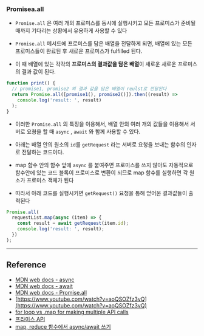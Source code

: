 ### Promisea.all

- `Promise.all` 은 여러 개의 프로미스를 동시에 실행시키고 모든 프로미스가 준비될 때까지 기다리는 상황에서 유용하게 사용할 수 있다

- `Promise.all` 메서드에 프로미스를 담은 배열을 전달하게 되면, 배열에 있는 모든 프로미스들이 완료된 후 새로운 프로미스가 fulfilled 된다.

- 이 때 배열에 있는 각각의 **프로미스의 결과값을 담은 배열**이 새로운 새로운 프로미스의 결과 값이 된다.

```jsx
function print() {
  // promise1, promise2 의 결과 값을 담은 배열이 reulst로 전달된다
  return Promise.all([promise1(), promise2()]).then((result) =>
    console.log('result: ', result)
  );
}
```

- 이러한 `Promise.all` 의 특징을 이용해서, 배열 안의 여러 개의 값들을 이용해서 서버로 요쳥을 할 때 `async` , `await` 와 함께 사용할 수 있다.

- 아래는 배열 안의 원소의 `id`를 `getRequest` 라는 서버로 요청을 보내는 함수의 인자로 전달하는 코드이다.

- map 함수 안의 함수 앞에 `async` 를 붙여주면 프로미스를 쓰지 않아도 자동적으로 함수안에 있는 코드 블록이 프로미스로 변환이 되므로 map 함수를 실행하면 각 원소가 프로미스 객체가 된다

- 따라서 아래 코드를 실행시키면 `getRequest()` 요청을 통해 얻어온 결과값들이 출력된다

```jsx
Promise.all(
  requestList.map(async (item) => {
    const result = await getRequest(item.id);
    console.log('result: ', result);
  })
);
```

---

## Reference

- [MDN web docs - async](https://developer.mozilla.org/ko/docs/Web/JavaScript/Reference/Statements/async_function)
- [MDN web docs - await](https://developer.mozilla.org/ko/docs/Web/JavaScript/Reference/Operators/await)
- [MDN web docs - Promise.all](https://developer.mozilla.org/ko/docs/Web/JavaScript/Reference/Global_Objects/Promise/all)
- [https://www.youtube.com/watch?v=aoQSOZfz3vQ](https://www.youtube.com/watch?v=aoQSOZfz3vQ)
- [for loop vs .map for making multiple API calls](https://dev.to/askrishnapravin/for-loop-vs-map-for-making-multiple-api-calls-3lhd)
- [프라미스 API](https://ko.javascript.info/promise-api)
- [map, reduce 함수에서 async/await 쓰기](https://velog.io/@minsangk/2019-09-06-0209-%EC%9E%91%EC%84%B1%EB%90%A8-eik06xy8mm)
